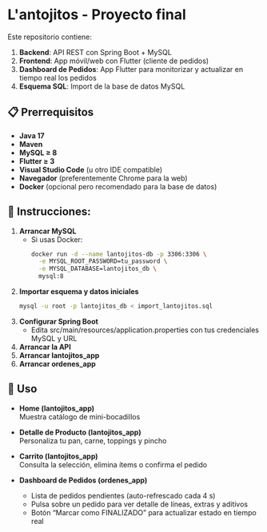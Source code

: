 # L'antojitos - Proyecto final
Este repositorio contiene:  
1. **Backend**: API REST con Spring Boot + MySQL  
2. **Frontend**: App móvil/web con Flutter (cliente de pedidos)  
3. **Dashboard de Pedidos**: App Flutter para monitorizar y actualizar en tiempo real los pedidos  
4. **Esquema SQL**: Import de la base de datos MySQL

## 📋 Prerrequisitos
- **Java 17**  
- **Maven**  
- **MySQL ≥ 8**  
- **Flutter ≥ 3**  
- **Visual Studio Code** (u otro IDE compatible)  
- **Navegador** (preferentemente Chrome para la web)  
- **Docker** (opcional pero recomendado para la base de datos)

## 🔧 Instrucciones:
1. **Arrancar MySQL**  
   - Si usas Docker:  
     ```bash
     docker run -d --name lantojitos-db -p 3306:3306 \
       -e MYSQL_ROOT_PASSWORD=tu_password \
       -e MYSQL_DATABASE=lantojitos_db \
       mysql:8
     ```
2. **Importar esquema y datos iniciales**  
   ```bash
   mysql -u root -p lantojitos_db < import_lantojitos.sql
3. **Configurar Spring Boot**
   - Edita src/main/resources/application.properties con tus credenciales MySQL y URL
4. **Arrancar la API**
5. **Arrancar lantojitos_app**
6. **Arrancar ordenes_app**

## 🎯 Uso
- **Home (lantojitos_app)**  
  Muestra catálogo de mini-bocadillos
- **Detalle de Producto (lantojitos_app)**  
  Personaliza tu pan, carne, toppings y pincho
- **Carrito (lantojitos_app)**  
  Consulta la selección, elimina ítems o confirma el pedido

- **Dashboard de Pedidos (ordenes_app)**  
  - Lista de pedidos pendientes (auto-refrescado cada 4 s)
  - Pulsa sobre un pedido para ver detalle de líneas, extras y aditivos  
  - Botón “Marcar como FINALIZADO” para actualizar estado en tiempo real
